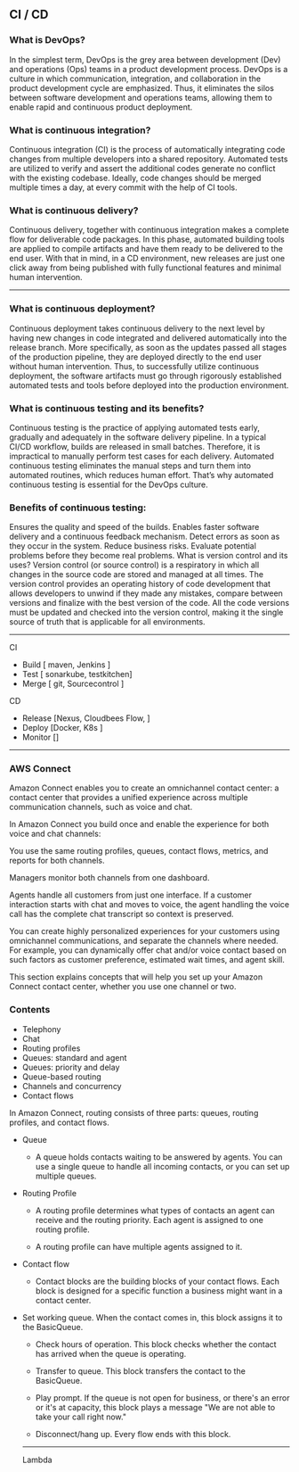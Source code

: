## CI / CD

### What is DevOps?
In the simplest term, DevOps is the grey area between development (Dev) and operations (Ops) teams in a product development process. DevOps is a culture in which communication, integration, and collaboration in the product development cycle are emphasized. Thus, it eliminates the silos between software development and operations teams, allowing them to enable rapid and continuous product deployment.

### What is continuous integration?
Continuous integration (CI) is the process of automatically integrating code changes from multiple developers into a shared repository. Automated tests are utilized to verify and assert the additional codes generate no conflict with the existing codebase. Ideally, code changes should be merged multiple times a day, at every commit with the help of CI tools.

### What is continuous delivery?
Continuous delivery, together with continuous integration makes a complete flow for deliverable code packages. In this phase, automated building tools are applied to compile artifacts and have them ready to be delivered to the end user. With that in mind, in a CD environment, new releases are just one click away from being published with fully functional features and minimal human intervention.

-----

### What is continuous deployment?
Continuous deployment takes continuous delivery to the next level by having new changes in code integrated and delivered automatically into the release branch. More specifically, as soon as the updates passed all stages of the production pipeline, they are deployed directly to the end user without human intervention. Thus, to successfully utilize continuous deployment, the software artifacts must go through rigorously established automated tests and tools before deployed into the production environment.

### What is continuous testing and its benefits?
Continuous testing is the practice of applying automated tests early, gradually and adequately in the software delivery pipeline. In a typical CI/CD workflow, builds are released in small batches. Therefore, it is impractical to manually perform test cases for each delivery. Automated continuous testing eliminates the manual steps and turn them into automated routines, which reduces human effort. That’s why automated continuous testing is essential for the DevOps culture.

### Benefits of continuous testing:

Ensures the quality and speed of the builds.
Enables faster software delivery and a continuous feedback mechanism.
Detect errors as soon as they occur in the system.
Reduce business risks. Evaluate potential problems before they become real problems.
What is version control and its uses?
Version control (or source control) is a respiratory in which all changes in the source code are stored and managed at all times. The version control provides an operating history of code development that allows developers to unwind if they made any mistakes, compare between versions and finalize with the best version of the code. All the code versions must be updated and checked into the version control, making it the single source of truth that is applicable for all environments.


-----

CI

- Build  [ maven, Jenkins ]
- Test   [ sonarkube, testkitchen]
- Merge  [ git, Sourcecontrol ]

CD 

- Release [Nexus, Cloudbees Flow, ]
- Deploy  [Docker, K8s ] 
- Monitor []

-----

### AWS Connect

Amazon Connect enables you to create an omnichannel contact center: a contact center that provides a unified experience across multiple communication channels, such as voice and chat.

In Amazon Connect you build once and enable the experience for both voice and chat channels:

You use the same routing profiles, queues, contact flows, metrics, and reports for both channels.

Managers monitor both channels from one dashboard.

Agents handle all customers from just one interface. If a customer interaction starts with chat and moves to voice, the agent handling the voice call has the complete chat transcript so context is preserved.

You can create highly personalized experiences for your customers using omnichannel communications, and separate the channels where needed. For example, you can dynamically offer chat and/or voice contact based on such factors as customer preference, estimated wait times, and agent skill.

This section explains concepts that will help you set up your Amazon Connect contact center, whether you use one channel or two.

### Contents

- Telephony
- Chat
- Routing profiles
- Queues: standard and agent
- Queues: priority and delay
- Queue-based routing
- Channels and concurrency
- Contact flows

In Amazon Connect, routing consists of three parts: queues, routing profiles, and contact flows.

- Queue
    -   A queue holds contacts waiting to be answered by agents. You can use a single queue to handle all incoming contacts, or you can set up multiple queues.

-   Routing Profile 
    -   A routing profile determines what types of contacts an agent can receive and the routing priority.
        Each agent is assigned to one routing profile.

    -   A routing profile can have multiple agents assigned to it.

-   Contact flow
    -   Contact blocks are the building blocks of your contact flows. Each block is designed for a     specific function a business might want in a contact center.

-   Set working queue. When the contact comes in, this block assigns it to the BasicQueue.

    -   Check hours of operation. This block checks whether the contact has arrived when the queue is  operating.

    -   Transfer to queue. This block transfers the contact to the BasicQueue.

    -   Play prompt. If the queue is not open for business, or there's an error or it's at capacity, this block plays a message "We are not able to take your call right now."

    -   Disconnect/hang up. Every flow ends with this block.

    ----

    Lambda

    




